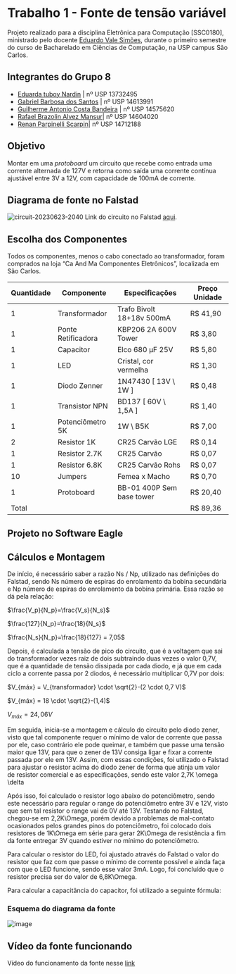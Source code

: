 # Trabalho 1 - Fonte de tensão variável
Projeto realizado para a disciplina Eletrônica para Computação [SSC0180], ministrado pelo docente [Eduardo Vale Simões](https://gitlab.com/simoesusp), durante o primeiro semestre do curso de Bacharelado em Ciências de Computação, na USP campus São Carlos.

## Integrantes do Grupo 8
* [Eduarda tuboy Nardin](https://github.com/EduardaTNardin) | nº USP 13732495
* [Gabriel Barbosa dos Santos](https://github.com/GotemBarbosa) | nº USP 14613991
* [Guilherme Antonio Costa Bandeira](https://github.com/Guilherme-Bandeira) | nº USP 14575620
* [Rafael Brazolin Alvez Mansur](https://github.com/RafaelMansurUsp)| nº USP 14604020
* [Renan Parpinelli Scarpin](https://github.com/RenanScarpin)| nº USP 14712188

## Objetivo
Montar em uma *protoboard* um circuito que recebe como entrada uma corrente alternada de 127V e retorna como saída uma corrente contínua ajustável entre 3V a 12V, com capacidade de 100mA de corrente.

## Diagrama de fonte no Falstad
![circuit-20230623-2040](https://github.com/EduardaTNardin/SSC0180-Elet2-Fonte-de-Tensao/assets/128496419/eff1741d-a03e-48c7-b863-e95b94549229)
Link do circuito no Falstad [aqui](https://tinyurl.com/2mkt75e9).

## Escolha dos Componentes
Todos os componentes, menos o cabo conectado ao transformador, foram comprados na loja “Ca And Ma Componentes Eletrônicos”, localizada em São Carlos.

Quantidade | Componente | Especificações | Preço Unidade
--- | --- | --- | ---
1 | Transformador | Trafo Bivolt 18+18v 500mA | R$ 41,90
1 | Ponte Retificadora | KBP206 2A 600V Tower | R$ 3,80
1 | Capacitor | Elco 680 µF 25V | R$ 5,80
1 | LED | Cristal, cor vermelha | R$ 1,30
1 | Diodo Zenner | 1N47430 [ 13V \ 1W ] | R$ 0,48
1 | Transistor NPN | BD137 [ 60V \ 1,5A ] | R$ 1,40
1 | Potenciômetro 5K | 1W \ B5K | R$ 7,00
2 | Resistor 1K | CR25 Carvão LGE | R$ 0,14
1 | Resistor 2.7K | CR25 Carvão | R$ 0,07
1 | Resistor 6.8K | CR25 Carvão Rohs | R$ 0,07
10 | Jumpers | Femea x Macho | R$ 0,70
1 | Protoboard | BB-01 400P Sem base tower | R$ 20,40
Total | | | R$ 89,36

## Projeto no Software Eagle

## Cálculos e Montagem
De início, é necessário saber a razão Ns / Np, utilizado nas definições do Falstad, sendo Ns número de espiras do enrolamento da bobina secundária e Np número de espiras do enrolamento da bobina primária. Essa razão se dá pela relação:

$\frac{V_p}{N_p}=\frac{V_s}{N_s}$

$\frac{127}{N_p}=\frac{18}{N_s}$

$\frac{N_s}{N_p}=\frac{18}{127} = 7,05$

Depois, é calculada a tensão de pico do circuito, que é a voltagem que sai do transformador vezes raiz de dois subtraindo duas vezes o valor 0,7V, que é a quantidade de tensão dissipada por cada diodo, e já que em cada ciclo a corrente passa por 2 diodos, é necessário multiplicar 0,7V por dois:

$V_{máx} = V_{transformador} \cdot \sqrt{2}-(2 \cdot 0,7 V)$

$V_{máx} = 18 \cdot \sqrt{2}-(1,4)$

$V_{máx} = 24,06 V$

Em seguida, inicia-se a montagem e cálculo do circuito pelo diodo zener, visto que tal componente requer o mínimo de valor de corrente que passa por ele, caso contrário ele pode queimar, e também que passe uma tensão maior que 13V, para que o zener de 13V consiga ligar e fixar a corrente passada por ele em 13V. Assim, com essas condições, foi utilizado o Falstad para ajustar o resistor acima do diodo zener de forma que atinja um valor de resistor comercial e as especificações, sendo este valor 2,7K \omega \delta 

Após isso, foi calculado o resistor logo abaixo do potenciômetro, sendo este necessário para regular o range do potenciômetro entre 3V e 12V, visto que sem tal resistor o range vai de 0V até 13V. Testando no Falstad, chegou-se em 2,2K\Omega, porém devido a problemas de mal-contato ocasionados pelos grandes pinos do potenciômetro, foi colocado dois resistores de 1K\Omega em série para gerar 2K\Omega de resistência a fim da fonte entregar 3V quando estiver no mínimo do potenciômetro.

Para calcular o resistor do LED, foi ajustado através do Falstad o valor do resistor que faz com que passe o mínimo de corrente possível e ainda faça com que o LED funcione, sendo esse valor 3mA. Logo, foi concluído que o resistor precisa ser do valor de 6,8K\Omega.

Para calcular a capacitância do capacitor, foi utilizado a seguinte fórmula:


### Esquema do diagrama da fonte
![image](https://github.com/EduardaTNardin/SSC0180-Elet2-Fonte-de-Tensao/assets/128496419/bbf88920-d824-407e-98b8-3a7f5e0b5204)



## Vídeo da fonte funcionando
Vídeo do funcionamento da fonte nesse [link](https://drive.google.com/file/d/1ItndYaJXKqj53ECNaNRtKMORyY3nLMsF/view?usp=sharing)

































